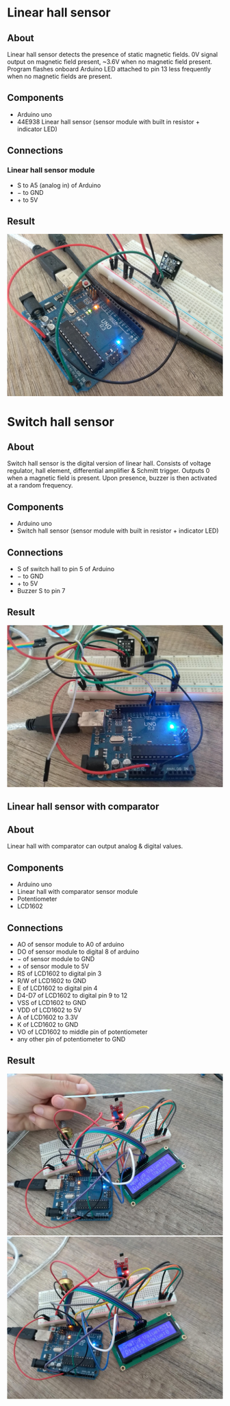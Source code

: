 # Linear hall sensor

## About

Linear hall sensor detects the presence of static magnetic fields. 0V signal output on magnetic field present, ~3.6V when no magnetic field present. Program flashes onboard Arduino LED attached to pin 13 less frequently when no magnetic fields are present.

## Components

- Arduino uno
- 44E938 Linear hall sensor (sensor module with built in resistor + indicator LED)

## Connections

### Linear hall sensor module
- S to A5 (analog in) of Arduino
- &minus; to GND
- &plus; to 5V

## Result

![](https://github.com/xtrinch/arduino-hall-sensors/blob/master/linear-hall/result.jpg)


# Switch hall sensor

## About

Switch hall sensor is the digital version of linear hall. Consists of voltage regulator, hall element, differential amplifier & Schmitt trigger. Outputs 0 when a magnetic field is present. Upon presence, buzzer is then activated at a random frequency.

## Components

- Arduino uno
- Switch hall sensor (sensor module with built in resistor + indicator LED)

## Connections
- S of switch hall to pin 5 of Arduino
- &minus; to GND
- &plus; to 5V
- Buzzer S to pin 7

## Result

![](https://github.com/xtrinch/arduino-hall-sensors/blob/master/switch-hall/result.jpg)

## Linear hall sensor with comparator

## About

Linear hall with comparator can output analog & digital values.

## Components

- Arduino uno
- Linear hall with comparator sensor module
- Potentiometer
- LCD1602

## Connections

- AO of sensor module to A0 of arduino
- DO of sensor module to digital 8 of arduino
- &minus; of sensor module to GND
- &plus; of sensor module to 5V
- RS of LCD1602 to digital pin 3
- R/W of LCD1602 to GND
- E of LCD1602 to digital pin 4
- D4-D7 of LCD1602 to digital pin 9 to 12
- VSS of LCD1602 to GND
- VDD of LCD1602 to 5V
- A of LCD1602 to 3.3V
- K of LCD1602 to GND
- VO of LCD1602 to middle pin of potentiometer
- any other pin of potentiometer to GND

## Result

![](https://github.com/xtrinch/arduino-hall-sensors/blob/master/linear-hall-with-comparator/result1.jpg)
![](https://github.com/xtrinch/arduino-hall-sensors/blob/master/linear-hall-with-comparator/result2.jpg)
